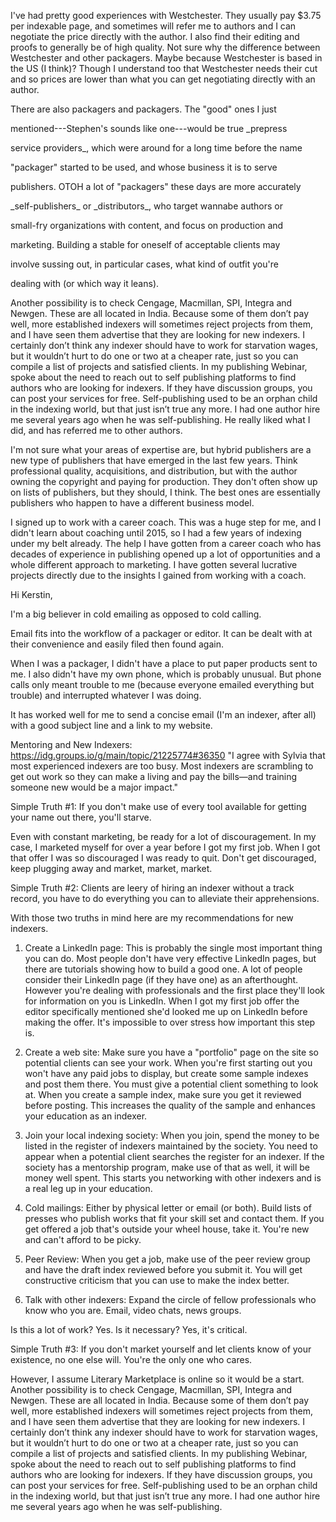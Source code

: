 I've had pretty good experiences with Westchester. They usually pay $3.75 per indexable page, and sometimes will refer me to authors and I can negotiate the price directly with the author. I also find their editing and proofs to generally be of high quality. Not sure why the difference between Westchester and other packagers. Maybe because Westchester is based in the US (I think)? Though I understand too that Westchester needs their cut and so prices are lower than what you can get negotiating directly with an author.

There are also packagers and packagers. The "good" ones I just

mentioned---Stephen's sounds like one---would be true _prepress

service providers_, which were around for a long time before the name

"packager" started to be used, and whose business it is to serve

publishers. OTOH a lot of "packagers" these days are more accurately

\_self-publishers\_ or \_distributors\_, who target wannabe authors or

small-fry organizations with content, and focus on production and

marketing. Building a stable for oneself of acceptable clients may

involve sussing out, in particular cases, what kind of outfit you're

dealing with (or which way it leans).

Another possibility is to check Cengage, Macmillan, SPI, Integra and Newgen. These are all located in India. Because some of them don’t pay well, more established indexers will sometimes reject projects from them, and I have seen them advertise that they are looking for new indexers. I certainly don’t think any indexer should have to work for starvation wages, but it wouldn’t hurt to do one or two at a cheaper rate, just so you can compile a list of projects and satisfied clients. In my publishing Webinar, spoke about the need to reach out to self publishing platforms to find authors who are looking for indexers. If they have discussion groups, you can post your services for free. Self-publishing used to be an orphan child in the indexing world, but that just isn’t true any more. I had one author hire me several years ago when he was self-publishing. He really liked what I did, and has referred me to other authors.

I'm not sure what your areas of expertise are, but hybrid publishers are a new type of publishers that have emerged in the last few years. Think professional quality, acquisitions, and distribution, but with the author owning the copyright and paying for production. They don't often show up on lists of publishers, but they should, I think. The best ones are essentially publishers who happen to have a different business model.

I signed up to work with a career coach. This was a huge step for me, and I didn't learn about coaching until 2015, so I had a few years of indexing under my belt already. The help I have gotten from a career coach who has decades of experience in publishing opened up a lot of opportunities and a whole different approach to marketing. I have gotten several lucrative projects directly due to the insights I gained from working with a coach.

Hi Kerstin,

I'm a big believer in cold emailing as opposed to cold calling.

Email fits into the workflow of a packager or editor. It can be dealt with at their convenience and easily filed then found again.

When I was a packager, I didn't have a place to put paper products sent to me. I also didn't have my own phone, which is probably unusual. But phone calls only meant trouble to me (because everyone emailed everything but trouble) and interrupted whatever I was doing.

It has worked well for me to send a concise email (I'm an indexer, after all) with a good subject line and a link to my website.


Mentoring and New Indexers: 
https://idg.groups.io/g/main/topic/21225774#36350
"I agree with Sylvia that most experienced indexers are too busy. Most indexers are scrambling to get out work so they can make a living and pay the bills—and training someone new would be a major impact."

Simple Truth #1: If you don't make use of every tool available for getting your name out there, you'll starve.


Even with constant marketing, be ready for a lot of discouragement. In my case, I marketed myself for over a year before I got my first job. When I got that offer I was so discouraged I was ready to quit. Don't get discouraged, keep plugging away and market, market, market.


Simple Truth #2: Clients are leery of hiring an indexer without a track record, you have to do everything you can to alleviate their apprehensions.


With those two truths in mind here are my recommendations for new indexers.


1. Create a LinkedIn page: This is probably the single most important thing you can do. Most people don't have very effective LinkedIn pages, but there are tutorials showing how to build a good one. A lot of people consider their LinkedIn page (if they have one) as an afterthought. However you're dealing with professionals and the first place they'll look for information on you is LinkedIn. When I got my first job offer the editor specifically mentioned she'd looked me up on LinkedIn before making the offer. It's impossible to over stress how important this step is.

2. Create a web site: Make sure you have a "portfolio" page on the site so potential clients can see your work. When you're first starting out you won't have any paid jobs to display, but create some sample indexes and post them there. You must give a potential client something to look at. When you create a sample index, make sure you get it reviewed before posting. This increases the quality of the sample and enhances your education as an indexer.

3. Join your local indexing society: When you join, spend the money to be listed in the register of indexers maintained by the society. You need to appear when a potential client searches the register for an indexer. If the society has a mentorship program, make use of that as well, it will be money well spent. This starts you networking with other indexers and is a real leg up in your education.

4. Cold mailings: Either by physical letter or email (or both). Build lists of presses who publish works that fit your skill set and contact them. If you get offered a job that's outside your wheel house, take it. You're new and can't afford to be picky.

5. Peer Review: When you get a job, make use of the peer review group and have the draft index reviewed before you submit it. You will get constructive criticism that you can use to make the index better.

6. Talk with other indexers: Expand the circle of fellow professionals who know who you are. Email, video chats, news groups.


Is this a lot of work? Yes. Is it necessary? Yes, it's critical.


Simple Truth #3: If you don't market yourself and let clients know of your existence, no one else will. You're the only one who cares.


However, I assume Literary Marketplace is online so it would be a start.  Another possibility is to check Cengage, Macmillan, SPI, Integra and Newgen.  These are all located in India.  Because some of them don’t pay well, more established indexers will sometimes reject projects from them, and I have seen them advertise that they are looking for new indexers.  I certainly don’t think any indexer should have to work for starvation wages, but it wouldn’t hurt to do one or two at a cheaper rate, just so you can compile a list of projects and satisfied clients.  In my publishing Webinar, spoke about the need to reach out to self publishing platforms to find authors who are looking for indexers.  If they have discussion groups, you can post your services for free.  Self-publishing used to be an orphan child in the indexing world, but that just isn’t true any more.  I had one author hire me several years ago when he was self-publishing.  



